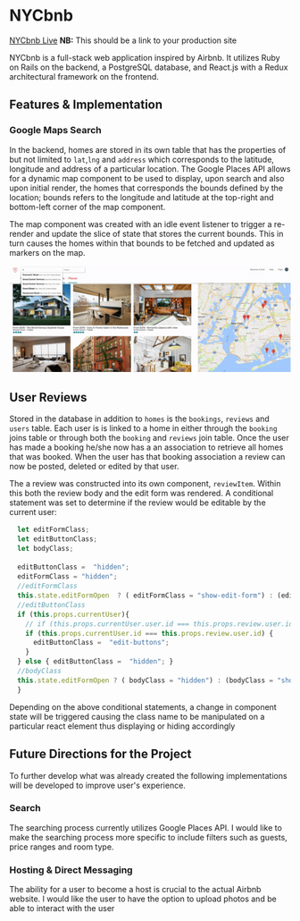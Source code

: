 # NYCbnb

[NYCbnb Live][heroku] **NB:** This should be a link to your production site

[heroku]: http://nyc-bnb.herokuapp.com/#/

NYCbnb is a full-stack web application inspired by Airbnb. It utilizes Ruby on Rails on the backend, a PostgreSQL database, and React.js with a Redux architectural framework on the frontend.  

## Features & Implementation


### Google Maps Search

  In the backend, homes are stored in its own table that has the properties of but not limited to `lat`,`lng` and `address` which corresponds to the latitude, longitude and address of a particular location. The Google Places API allows for a dynamic map component to be used to display, upon search and also upon initial render, the homes that corresponds the bounds defined by the location; bounds refers to the longitude and latitude at the top-right and bottom-left corner of the map component.

  The map component was created with an idle event listener to trigger a re-render and update the slice of state that stores the current bounds. This in turn causes the homes within that bounds to be fetched and updated as markers on the map.

  ![image of google search](docs/google_api_gif.gif)

## User Reviews

  Stored in the database in addition to `homes` is the `bookings`, `reviews` and `users` table. Each user is is linked to a home in either through the `booking` joins table or through both the `booking` and `reviews` join table. Once the user has made a booking he/she now has a an association to retrieve all homes that was booked. When the user has that booking association a review can now be posted, deleted or edited by that user.

  The a review was constructed into its own component, `reviewItem`. Within this both the review body and the edit form was rendered. A conditional statement was set to determine if the review would be editable by the current user:

```javascript
  let editFormClass;
  let editButtonClass;
  let bodyClass;

  editButtonClass =  "hidden";
  editFormClass = "hidden";
  //editFormClass
  this.state.editFormOpen  ? ( editFormClass = "show-edit-form") : (editFormClass = "hidden")
  //editButtonClass
  if (this.props.currentUser){
    // if (this.props.currentUser.user.id === this.props.review.user.id) {
    if (this.props.currentUser.id === this.props.review.user.id) {
      editButtonClass =  "edit-buttons";
    }
  } else { editButtonClass =  "hidden"; }
  //bodyClass
  this.state.editFormOpen ? ( bodyClass = "hidden") : (bodyClass = "show-body")
  }
```

  Depending on the above conditional statements, a change in component state will be triggered causing the class name to be manipulated on a particular react element thus displaying or hiding accordingly




## Future Directions for the Project

To further develop what was already created the following implementations will be developed to improve user's experience.

### Search

The searching process currently utilizes Google Places API. I would like to make the searching process more specific to include filters such as guests, price ranges and room type.

### Hosting & Direct Messaging

The ability for a user to become a host is crucial to the actual Airbnb website. I would like the user to have the option to upload photos and be able to interact with the user
